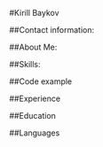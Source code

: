 #Kirill Baykov

##Contact information:

##About Me:

##Skills:

##Code example

##Experience

##Education

##Languages